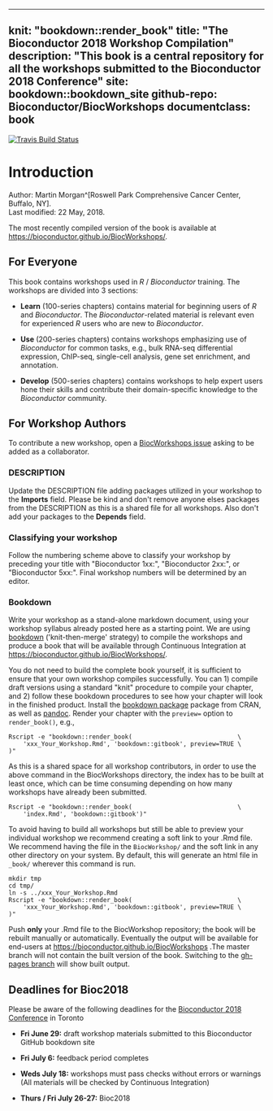 
---
knit: "bookdown::render_book"
title: "The Bioconductor 2018 Workshop Compilation"
description: "This book is a central repository for all the workshops submitted to the Bioconductor 2018 Conference"
site: bookdown::bookdown_site
github-repo: Bioconductor/BiocWorkshops
documentclass: book
---

[![Travis Build Status](https://travis-ci.org/Bioconductor/BiocWorkshops.png?branch=master)](https://travis-ci.org/Bioconductor/BiocWorkshops)

# Introduction

Author:
    Martin Morgan^[Roswell Park Comprehensive Cancer Center, Buffalo, NY].
    <br/>
Last modified: 22 May, 2018.

The most recently compiled version of the book is available at https://bioconductor.github.io/BiocWorkshops/.

## For Everyone

This book contains workshops used in _R_ / _Bioconductor_
training. The workshops are divided into 3 sections:

- **Learn** (100-series chapters) contains material for beginning
  users of _R_ and _Bioconductor_. The _Bioconductor_-related material
  is relevant even for experienced _R_ users who are new to
  _Bioconductor_.

- **Use** (200-series chapters) contains workshops emphasizing use of
  _Bioconductor_ for common tasks, e.g., bulk RNA-seq differential
  expression, ChIP-seq, single-cell analysis, gene set enrichment, and
  annotation.

- **Develop** (500-series chapters) contains workshops to help expert
  users hone their skills and contribute their domain-specific
  knowledge to the _Bioconductor_ community.

## For Workshop Authors

To contribute a new workshop, open a [BiocWorkshops issue][] asking to
be added as a collaborator.

### DESCRIPTION

Update the DESCRIPTION file adding packages utilized in your workshop to
the **Imports** field. Please be kind and don't remove anyone elses packages from
the DESCRIPTION as this is a shared file for all workshops. Also don't add your packages
to the **Depends** field.

### Classifying your workshop

Follow the numbering scheme above to classify your workshop by preceding your title with 
"Bioconductor 1xx:", "Bioconductor 2xx:", or "Bioconductor 5xx:". Final workshop numbers will be 
determined by an editor.

### Bookdown

Write your workshop as a stand-alone markdown document, using your workshop 
syllabus already posted here as a starting point.  We are using [bookdown][] 
('knit-then-merge' strategy) to compile the workshops and produce a book that will be 
available through Continuous Integration at https://bioconductor.github.io/BiocWorkshops/.

You do not need to build the complete book yourself, it is sufficient to ensure that your own
workshop compiles successfully. You can 1) compile draft versions using a standard "knit" 
procedure to compile your chapter, and 2) follow these bookdown procedures to see how your 
chapter will look in the finished product. Install the [bookdown package][] package from CRAN, 
as well as [pandoc][]. Render your chapter with the `preview=` option to `render_book()`, e.g.,

```
Rscript -e "bookdown::render_book(                             \
    'xxx_Your_Workshop.Rmd', 'bookdown::gitbook', preview=TRUE \
)"
```

As this is a shared space for all workshop contributors, in order to
use the above command in the BiocWorkshops directory, the index has to
be built at least once, which can be time consuming depending on how many
workshops have already been submitted.

```
Rscript -e "bookdown::render_book(                             \
    'index.Rmd', 'bookdown::gitbook')"
```

To avoid having to build all workshops but still be able to preview
your individual workshop we recommend creating a soft link to your .Rmd file.
We recommend having the file in the `BiocWorkshop/` and the soft link in
any other directory on your system. By default, this will generate an
html file in `_book/` wherever this command is run.

```
mkdir tmp
cd tmp/
ln -s ../xxx_Your_Workshop.Rmd
Rscript -e "bookdown::render_book(                             \
    'xxx_Your_Workshop.Rmd', 'bookdown::gitbook', preview=TRUE \
)"
```


Push **only** your .Rmd file to the BiocWorkshop repository; the book will be
rebuilt manually or automatically. Eventually the output will be
available for end-users at https://bioconductor.github.io/BiocWorkshops .The
master branch will not contain the built version of the book. Switching to the
[gh-pages branch][] will show built output.  

## Deadlines for Bioc2018

Please be aware of the following deadlines for the [Bioconductor 2018 Conference][] in Toronto

- **Fri June 29:** draft workshop materials submitted to this Bioconductor GitHub bookdown site

- **Fri July 6:** feedback period completes

- **Weds July 18:** workshops must pass checks without errors or warnings (All materials will be checked by Continuous Integration)

- **Thurs / Fri July 26-27:** Bioc2018

[BiocWorkshops issue]: https://github.com/Bioconductor/BiocWorkshops/issues
[bookdown]: https://bookdown.org/yihui/bookdown/
[bookdown package]: https://cran.r-project.org/package=bookdown
[pandoc]: http://pandoc.org/
[gh-pages branch]: https://github.com/Bioconductor/BiocWorkshops/tree/gh-pages
[Bioconductor 2018 Conference]: https://bioc2018.bioconductor.org/
